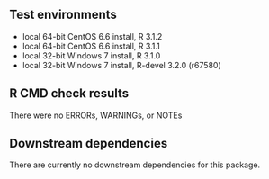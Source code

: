 ## Test environments
* local 64-bit CentOS 6.6 install, R 3.1.2
* local 64-bit CentOS 6.6 install, R 3.1.1
* local 32-bit Windows 7 install, R 3.1.0
* local 32-bit Windows 7 install, R-devel 3.2.0 (r67580)

## R CMD check results
There were no ERRORs, WARNINGs, or NOTEs

## Downstream dependencies
There are currently no downstream dependencies for this package.
